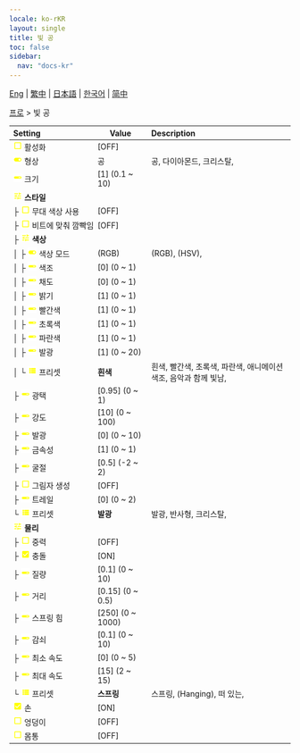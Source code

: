 ```yaml
---
locale: ko-rKR
layout: single
title: 빛 공
toc: false
sidebar:
  nav: "docs-kr"
---
```

[Eng](/dancexr/menu/2025.4/actor/light_ball) | [繁中](/tw/dancexr/menu/2025.4/actor/light_ball) | [日本語](/jp/dancexr/menu/2025.4/actor/light_ball) | [한국어](/kr/dancexr/menu/2025.4/actor/light_ball) | [简中](/zh/dancexr/menu/2025.4/actor/light_ball)

[프로](../menu#프로) > 빛 공



| Setting | Value | Description |
| :--- | --- | :--- |
|<nobr>![check_off icon](/images/icon/ic_check_off.png) 활성화</nobr>| [OFF] | 
|<nobr>![toggle_on icon](/images/icon/ic_toggle_on.png) 형상</nobr>| 공 | 공, 다이아몬드, 크리스탈, 
|<nobr>![slider icon](/images/icon/ic_slider.png) 크기</nobr>| [1] (0.1 ~ 10) | 
|<nobr>![tune icon](/images/icon/ic_tune.png) <b>스타일</b></nobr>| | 
|<nobr>├&nbsp;![check_off icon](/images/icon/ic_check_off.png) 무대 색상 사용</nobr>| [OFF] | 
|<nobr>├&nbsp;![check_off icon](/images/icon/ic_check_off.png) 비트에 맞춰 깜빡임</nobr>| [OFF] | 
|<nobr>├&nbsp;![tune icon](/images/icon/ic_tune.png) <b>색상</b></nobr>| | 
|<nobr>│&nbsp;├&nbsp;![toggle_on icon](/images/icon/ic_toggle_on.png) 색상 모드</nobr>| (RGB) | (RGB), (HSV), 
|<nobr>│&nbsp;├&nbsp;![slider icon](/images/icon/ic_slider.png) 색조</nobr>| [0] (0 ~ 1) | 
|<nobr>│&nbsp;├&nbsp;![slider icon](/images/icon/ic_slider.png) 채도</nobr>| [0] (0 ~ 1) | 
|<nobr>│&nbsp;├&nbsp;![slider icon](/images/icon/ic_slider.png) 밝기</nobr>| [1] (0 ~ 1) | 
|<nobr>│&nbsp;├&nbsp;![slider icon](/images/icon/ic_slider.png) 빨간색</nobr>| [1] (0 ~ 1) | 
|<nobr>│&nbsp;├&nbsp;![slider icon](/images/icon/ic_slider.png) 초록색</nobr>| [1] (0 ~ 1) | 
|<nobr>│&nbsp;├&nbsp;![slider icon](/images/icon/ic_slider.png) 파란색</nobr>| [1] (0 ~ 1) | 
|<nobr>│&nbsp;├&nbsp;![slider icon](/images/icon/ic_slider.png) 발광</nobr>| [1] (0 ~ 20) | 
|<nobr>│&nbsp;└&nbsp;![list icon](/images/icon/ic_list.png) 프리셋</nobr>| **흰색** | 흰색, 빨간색, 초록색, 파란색, 애니메이션 색조, 음악과 함께 빛남,  |
|<nobr>├&nbsp;![slider icon](/images/icon/ic_slider.png) 광택</nobr>| [0.95] (0 ~ 1) | 
|<nobr>├&nbsp;![slider icon](/images/icon/ic_slider.png) 강도</nobr>| [10] (0 ~ 100) | 
|<nobr>├&nbsp;![slider icon](/images/icon/ic_slider.png) 발광</nobr>| [0] (0 ~ 10) | 
|<nobr>├&nbsp;![slider icon](/images/icon/ic_slider.png) 금속성</nobr>| [1] (0 ~ 1) | 
|<nobr>├&nbsp;![slider icon](/images/icon/ic_slider.png) 굴절</nobr>| [0.5] (-2 ~ 2) | 
|<nobr>├&nbsp;![check_off icon](/images/icon/ic_check_off.png) 그림자 생성</nobr>| [OFF] | 
|<nobr>├&nbsp;![slider icon](/images/icon/ic_slider.png) 트레일</nobr>| [0] (0 ~ 2) | 
|<nobr>└&nbsp;![list icon](/images/icon/ic_list.png) 프리셋</nobr>| **발광** | 발광, 반사형, 크리스탈,  |
|<nobr>![tune icon](/images/icon/ic_tune.png) <b>물리</b></nobr>| | 
|<nobr>├&nbsp;![check_off icon](/images/icon/ic_check_off.png) 중력</nobr>| [OFF] | 
|<nobr>├&nbsp;![check_on icon](/images/icon/ic_check_on.png) 충돌</nobr>| [ON] | 
|<nobr>├&nbsp;![slider icon](/images/icon/ic_slider.png) 질량</nobr>| [0.1] (0 ~ 10) | 
|<nobr>├&nbsp;![slider icon](/images/icon/ic_slider.png) 거리</nobr>| [0.15] (0 ~ 0.5) | 
|<nobr>├&nbsp;![slider icon](/images/icon/ic_slider.png) 스프링 힘</nobr>| [250] (0 ~ 1000) | 
|<nobr>├&nbsp;![slider icon](/images/icon/ic_slider.png) 감쇠</nobr>| [0.1] (0 ~ 10) | 
|<nobr>├&nbsp;![slider icon](/images/icon/ic_slider.png) 최소 속도</nobr>| [0] (0 ~ 5) | 
|<nobr>├&nbsp;![slider icon](/images/icon/ic_slider.png) 최대 속도</nobr>| [15] (2 ~ 15) | 
|<nobr>└&nbsp;![list icon](/images/icon/ic_list.png) 프리셋</nobr>| **스프링** | 스프링, (Hanging), 떠 있는,  |
|<nobr>![check_on icon](/images/icon/ic_check_on.png) 손</nobr>| [ON] | 
|<nobr>![check_off icon](/images/icon/ic_check_off.png) 엉덩이</nobr>| [OFF] | 
|<nobr>![check_off icon](/images/icon/ic_check_off.png) 몸통</nobr>| [OFF] | 
